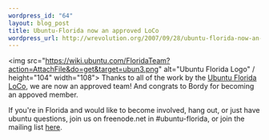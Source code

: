 ```yaml
--- 
wordpress_id: "64"
layout: blog_post
title: Ubuntu-Florida now an approved LoCo
wordpress_url: http://wrevolution.org/2007/09/28/ubuntu-florida-now-an-approved-loco/
---
```

<img src="https://wiki.ubuntu.com/FloridaTeam?action=AttachFile&do=get&target=ubun3.png" alt="Ubuntu Florida Logo" / height="104" width="108">  Thanks to all of the work by the <a href="https://wiki.ubuntu.com/FloridaTeam">Ubuntu Florida LoCo</a>, we are now an approved team!  And congrats to Bordy for becoming an appoved member.

If you're in Florida and would like to become involved, hang out, or just have ubuntu questions, join us on freenode.net in #ubuntu-florida, or join the mailing list <a href="https://lists.ubuntu.com/mailman/listinfo/Ubuntu-us-fl">here</a>.
